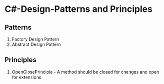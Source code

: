 # C#-Design-Patterns and Principles

## Patterns

 1. Factory Design Pattern
 2. Abstract Design Pattern

 ## Principles
 1. OpenClosePrinciple - A method should be closed for changes and open for extensions.